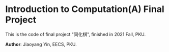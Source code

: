 # Introduction to Computation(A) Final Project
This is the code of final project "同化棋", finished in 2021 Fall, PKU.

__Author__: Jiaoyang Yin, EECS, PKU.
